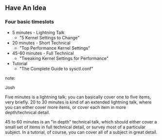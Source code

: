 ## Have An Idea

### Four basic timeslots

* 5 minutes - Lightning Talk
    * "5 Kernel Settings to Change"
* 20 minutes - Short Technical
    * "Top Performance Kernel Settings"
* 45-60 minutes - Full Technical
    * "Tweaking Kernel Settings for Performance"
* Tutorial
    * "The Complete Guide to sysctl.conf"

note:

Josh

Five minutes is a lightning talk; you can basically cover one to five items, 
very briefly.  20 to 30 minutes is kind of an extended lightning talk, where 
you can either cover more items, or cover each item in more depth/technical
detail.

45 to 60 minutes is an "in depth" technical talk, which should either cover
a small set of items in full technical detail, or survey most of a particular
subject.  In a tutorial, of course, you can cover all of a subject in 
great detail.